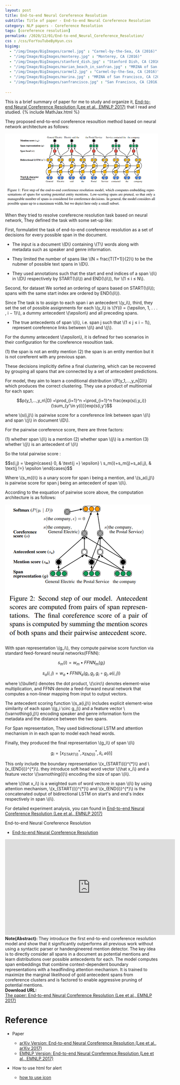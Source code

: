 ```yaml
---
layout: post
title: End-to-end Neural Coreference Resolution
subtitle: Title of paper - End-to-end Neural Coreference Resolution
category: NLP papers - Coreference Resolution
tags: [coreference resolution]
permalink: /2020/12/01/End-to-end_Neural_Coreference_Resolution/
css : /css/ForYouTubeByHyun.css
bigimg: 
  - "/img/Image/BigImages/carmel.jpg" : "Carmel-by-the-Sea, CA (2016)"
  - "/img/Image/BigImages/monterey.jpg" : "Monterey, CA (2016)"
  - "/img/Image/BigImages/stanford_dish.jpg" : "Stanford Dish, CA (2016)"
  - "/img/Image/BigImages/marian_beach_in_sanfran.jpg" : "MRINA of San Francisco, CA (2016)"
  - "/img/Image/BigImages/carmel2.jpg" : "Carmel-by-the-Sea, CA (2016)"
  - "/img/Image/BigImages/marina.jpg" : "MRINA of San Francisco, CA (2016)"
  - "/img/Image/BigImages/sanfrancisco.jpg" : "San Francisco, CA (2016)"
  
---
```


This is a brief summary of paper for me to study and organize it, [End-to-end Neural Coreference Resolution (Lee et al., EMNLP 2017)](https://www.aclweb.org/anthology/D17-1018/) that I read and studied. 
{% include MathJax.html %}


They proposed end-to-end coreference resoultion method based on neural network architecture as follows: 


![Lee et al., EMNLP 2017](/img/Image/NaturalLanguageProcessing/NLPLabs/Paper_Investigation/Coreference_Resolution/2020-12-01-End-to-end_Neural_Coreference_Resolution/architecture.PNG)

When they tried to resolve coreferecne resolution task based on neural network, They defined the task with some set-up like:

First, formulatint the task of end-to-end coreference resolution as a set of decisions for every possible span in the document.

- The input is a document \\(D\\) containing \\(T\\) words along with metadata such as speaker and genre information.

- They limited the number of spans like \\(N = frac{T(T+1)}{2}\\) to be the nubmer of possible text spans in \\(D\\). 

- They used annotations such that the start and end indices of a span \\(i\\) in \\(D\\) respectively by START(\\(i\\)) and END(\\(i\\)), for \\(1 ≤ i ≤ N\\).

Second, for dataset We sorted an ordering of spans based on START(\\(i\\)); spans with the same start index are ordered by END(\\(i\\)).

Since The task is to assign to each span i an antecedent \\(y_i\\), third, they set the set of possible assignments for each \\(y_i\\) is \\(Y(i) = {\epsilon, 1, . . . , i − 1}\\), a dummy antecedent \\(\epsilon\\) and all preceding spans. 

- The true antecedents of span \\(i\\), i.e. span j such that \\(1 ≤ j ≤ i − 1\\), represent coreference links between \\(i\\) and \\(j\\).

For the dummy antecedent \\(\epsilon\\), it is defined for two scenarios in their configuration for the coreference resoultion task. 

(1) the span is not an entity mention 
(2) the span is an entity mention but it is not coreferent with any previous span.

These decisions implicitly define a final clustering, which can be recovered by grouping all spans that are connected by a set of antecedent predictions.

For model, they aim to learn a conditional distribution \\(P(y_1,...,y_n\|D)\\) which produces the correct clustering. They use a product of multinomial for each span:

$$p(y_1,...,y_n\|D) =\prod_{i=1}^n =\prod_{i=1}^n frac{exp(s(i,y_i)}{\sum_{y'\in y(i)}}exp(s(i,y')$$

where \\(s(i,j)\\) is pairwise score for a coreference link between span \\(i\\) and span \\(j\\) in document \\(D\\).

For the pairwise coreference score, there are three factors:

(1) whether span \\(i\\) is a mention
(2) whether span \\(j\\) is a mention
(3) whether \\(j\\) is an antecedent of \\(i\\)

So the total pairwise score :

$$s(i,j) =  \begin{cases}
0,  & \text{j =} \epsilon} \\
s_m(i)+s_m(j)+s_a(i,j), & \text{j !=} \epsilon
\end{cases}$$

Where \\(s_m(i)\\) is a unary score for span i being a mention, and \\(s_a(i,j)\\) is pairwise score for span j being an antecedent of span \\(i\\).

According to the exquation of pairwise score above, the computation architecture is as follows:

![Lee et al., EMNLP 2017](/img/Image/NaturalLanguageProcessing/NLPLabs/Paper_Investigation/Coreference_Resolution/2020-12-01-End-to-end_Neural_Coreference_Resolution/score_computation.PNG)

With span representation \\(g_i\\), they compute pairwise score function via standard feed-forward neural networks(FFNN):

$$s_m(i) = w_m \bullet FFNN_m(g_i)$$

$$s_a(i,j) = w_a \bullet FFNN_a(g_i,g_j,g_i \circ g_j, \varnothing(i,j))$$

where \\(\bullet\\) denotes the dot product, \\(\circ\\) denotes element-wise multiplication, and FFNN denote a feed-forward neural network that computes a non-linear mapping from input to output vectors.

The antecedent scoring function \\(s_a(i,j)\\) includes explicit element-wise similarity of each span \\(g_i \circ g_j\\) and a feature vector \\(\varnothing(i,j)\\) encoding speaker and genre information form the metadata and the distance between the two spans.

For Span representation, They used bidirectional LSTM and attention mechanism in in each span to model each head words.

Finally, they produced the final representation \\(g_i\\) of span \\(i\\)

$$g_i = [x_{START(i)}^{*},x_{END(i)}^{*},\hat x_i, \varnothing(i)]$$

This only include the boundary representation \\(x_{START(i)}^{\*}\\) and \\(x_{END(i)}^{\*}\\). they introduce soft head word vector \\(\hat x_i\\) and a feature vector \\(\varnothing(i)\\) encoding the size of span \\(i\\).

where \\(\hat x_i\\) is a weighted sum of word vectore in span \\(i\\) by using attention mechanism, \\(x_{START(i)}^{\*}\\) and \\(x_{END(i)}^{\*}\\) is the concatenated output of bidirectional LSTM on start's and end's index respectively in span \\(i\\).

For detailed experiment analysis, you can found in [End-to-end Neural Coreference Resolution (Lee et al., EMNLP 2017)](https://www.aclweb.org/anthology/D17-1018/)

<div id="tutorial-section">

  <div id="tutorial-title">End-to-end Neural Coreference Resolution</div>

  <ul class="nav nav-pills">
    <li class="active"><a data-toggle="tab" href="#coreference_resolution">End-to-end Neural Coreference Resolution</a></li>
  </ul>

  <div class="tab-content">
    <div id="coreference_resolution" class="tab-pane fade in active">
      <iframe width="560" height="315" src="https://player.vimeo.com/video/238232979?byline=0&portrait=0" frameborder="0" allowfullscreen></iframe>
    </div>
  </div>
</div>


<div class="alert alert-info" role="alert"><i class="fa fa-info-circle"></i> <b>Note(Abstract): </b>
They introduce the first end-to-end coreference resolution model and show that it significantly outperforms all previous work without using a syntactic parser or handengineered mention detector. The key idea is to directly consider all spans in a document as potential mentions and learn distributions over possible antecedents for each. The model computes span embeddings that combine context-dependent boundary representations with a headfinding attention mechanism. It is trained to maximize the marginal likelihood of gold antecedent spans from coreference clusters and is factored to enable aggressive pruning of potential mentions. 
</div>
    
<div class="alert alert-success" role="alert"><i class="fa fa-paperclip fa-lg"></i> <b>Download URL: </b><br>
  <a href="https://www.aclweb.org/anthology/D17-1018/">The paper: End-to-end Neural Coreference Resolution (Lee et al., EMNLP 2017)</a>
</div>

# Reference 

- Paper 
  - [arXiv Version: End-to-end Neural Coreference Resolution (Lee et al., arXiv 2017)](https://arxiv.org/abs/1707.07045)
  - [EMNLP Version: End-to-end Neural Coreference Resolution (Lee et al., EMNLP 2017)](https://www.aclweb.org/anthology/D17-1018/)
  
- How to use html for alert
  - [how to use icon](http://idratherbewriting.com/documentation-theme-jekyll/mydoc_icons.html)
    


